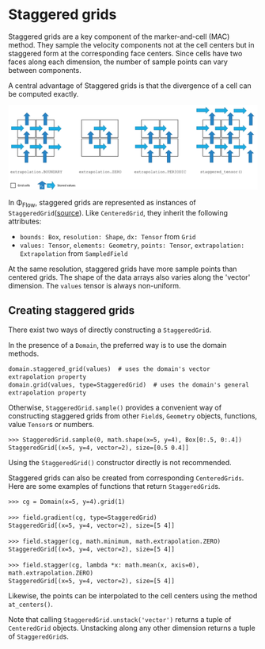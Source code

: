 # Staggered grids

Staggered grids are a key component of the marker-and-cell (MAC) method.
They sample the velocity components not at the cell centers but in staggered form at the corresponding face centers.
Since cells have two faces along each dimension, the number of sample points can vary between components.

A central advantage of Staggered grids is that the divergence of a cell can be computed exactly.

![image](./figures/Staggered.png)

In Φ<sub>Flow</sub>, staggered grids are represented as instances of `StaggeredGrid`([source](../phi/field/_grid.py)).
Like `CenteredGrid`, they inherit the following attributes:
 
* `bounds: Box`, `resolution: Shape`, `dx: Tensor` from `Grid`
* `values: Tensor`, `elements: Geometry`, `points: Tensor`, `extrapolation: Extrapolation` from `SampledField`

At the same resolution, staggered grids have more sample points than centered grids.
The shape of the data arrays also varies along the 'vector' dimension.
The `values` tensor is always non-uniform.


## Creating staggered grids

There exist two ways of directly constructing a `StaggeredGrid`.

In the presence of a `Domain`, the preferred way is to use the domain methods.
```
domain.staggered_grid(values)  # uses the domain's vector extrapolation property
domain.grid(values, type=StaggeredGrid)  # uses the domain's general extrapolation property
```

Otherwise, `StaggeredGrid.sample()` provides a convenient way of constructing staggered grids from
other `Field`s,
`Geometry` objects,
functions,
value `Tensor`s or
numbers.

```
>>> StaggeredGrid.sample(0, math.shape(x=5, y=4), Box[0:.5, 0:.4])
StaggeredGrid[(x=5, y=4, vector=2), size=[0.5 0.4]]
```

Using the `StaggeredGrid()` constructor directly is not recommended.


Staggered grids can also be created from corresponding `CenteredGrids`.
Here are some examples of functions that return `StaggeredGrid`s.

```
>>> cg = Domain(x=5, y=4).grid(1)

>>> field.gradient(cg, type=StaggeredGrid)
StaggeredGrid[(x=5, y=4, vector=2), size=[5 4]]

>>> field.stagger(cg, math.minimum, math.extrapolation.ZERO)
StaggeredGrid[(x=5, y=4, vector=2), size=[5 4]]

>>> field.stagger(cg, lambda *x: math.mean(x, axis=0), math.extrapolation.ZERO)
StaggeredGrid[(x=5, y=4, vector=2), size=[5 4]]
```

Likewise, the points can be interpolated to the cell centers using the method `at_centers()`.

Note that calling `StaggeredGrid.unstack('vector')` returns a tuple of `CenteredGrid` objects.
Unstacking along any other dimension returns a tuple of `StaggeredGrid`s.
